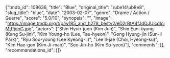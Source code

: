 {"tmdb_id": 108636, "title": "Blue", "original_title": "\ube14\ub8e8", "slug_title": "blue", "date": "2003-02-07", "genre": "Drame / Action / Guerre", "score": "5.0/10", "synopsis": "", "image": "https://image.tmdb.org/t/p/w185_and_h278_bestv2/eD2rBtA4fJdOJUicdIciMtRjdnG.jpg", "actors": ["Shin Hyun-joon (Kim Jun)", "Shin Eun-kyung (Kang Su-jin)", "Kim Young-ho (Lee, Tae-hyeon)", "Gong Hyung-jin (Sun-il Park)", "Ryu Soo-young (Lee Kyeong-il)", "Lee Il-jae (Choi, Hyeong-su)", "Kim Hae-gon (Kim Ji-man)", "Seo Jin-ho (Kim So-yeon)"], "comments": [], "recommandations_id": []}
